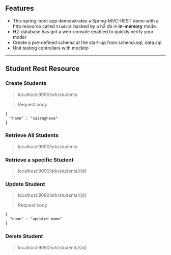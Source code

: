 ## Features
- This spring-boot app demonstrates a Spring-MVC-REST demo with a http resource called `Student` backed by a h2 db in **in-memory** mode.
- H2-database has got a web-console enabled to quickly verify your model
- Create a pre-defined schema at the start-up from schema.sql, data.sql
- Unit testing controllers with mockito 
---

## Student Rest Resource

### Create Students

> localhost:9090/srk/students

> Request body

    {
      "name" : "sairaghava"
    }

### Retrieve All Students

> localhost:9090/srk/students

### Retrieve a specific Student

> localhost:9090/srk/students/{id}

### Update Student

> localhost:9090/srk/students/{id}

> Request body

    {
      "name" : "updated name"
    }

### Delete Student

> localhost:9090/srk/students/{id}
